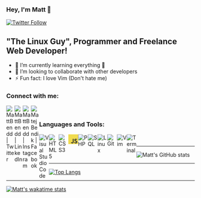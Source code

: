 ### Hey, I'm Matt 👋

[![Twitter Follow](https://img.shields.io/twitter/follow/MattBendd?color=1DA1F2&logo=twitter&style=for-the-badge)](https://twitter.com/intent/follow?original_referer=https%3A%2F%2Fgithub.com%2FMattBendd&screen_name=MattBendd)

## "The Linux Guy", Programmer and Freelance Web Developer!

- 🌱 I’m currently learning everything 🤣
- 👯 I’m looking to collaborate with other developers
- ⚡ Fun fact: I love Vim (Don't hate me)

### Connect with me:

[<img align="left" alt="MattBendd | Twitter" width="22px" src="https://user-images.githubusercontent.com/75170699/133462473-c51016f8-4916-426f-8461-b3ecdc73f88c.png" />][twitter]
[<img align="left" alt="MattBendd | LinkedIn" width="22px" src="https://user-images.githubusercontent.com/75170699/133462567-7e4cde05-e2f1-446e-8b0a-f548eeea27b4.png" />][linkedin]
[<img align="left" alt="MattBendd | Instagram" width="22px" src="https://user-images.githubusercontent.com/75170699/133462726-4df3b78e-3212-4eaf-ae51-e1f7c968ada3.png" />][instagram]
[<img align="left" alt="Matej Bendik | Facebook" width="22px" src="https://user-images.githubusercontent.com/75170699/133463747-de8640f3-c61e-44c6-ae4e-89e1a590d33c.png" />][facebook]

<br />

### Languages and Tools:

<img align="left" alt="Visual Studio Code" width="26px" src="https://user-images.githubusercontent.com/75170699/133462085-245c5372-cc54-4b2e-8c8e-f946d7dacaad.png" />
<img align="left" alt="HTML5" width="26px" src=
"https://user-images.githubusercontent.com/75170699/133461622-c4263950-fb87-4fca-8f85-bda0dbb1184e.png" />
<img align="left" alt="CSS3" width="26px" src="https://user-images.githubusercontent.com/75170699/133461594-55ffa391-de24-4127-be8a-f7c1fb5b1325.png" />
<img align="left" alt="JavaScript" width="26px" src="https://raw.githubusercontent.com/github/explore/80688e429a7d4ef2fca1e82350fe8e3517d3494d/topics/javascript/javascript.png" />
<img align="left" alt="PHP" width="26" src="https://user-images.githubusercontent.com/75170699/133465539-d1020e9e-4bf0-4cd2-85ba-f34060be8812.png" />
<img align="left" alt="SQL" width="26px" src="https://user-images.githubusercontent.com/75170699/133459954-9e7efc2f-a1cd-4575-b070-f7275687a25c.png" />
<img align="left" alt="Linux" width="26px" src="https://user-images.githubusercontent.com/75170699/133460224-4156979d-6927-403b-95a0-3474ac2f659c.png" />
<img align="left" alt="Git" width="26px" src="https://user-images.githubusercontent.com/75170699/133460705-0d21c78b-8b18-4eba-861c-9e8c73d294af.png" />
<img align="left" alt="Vim" width="26px" src="https://user-images.githubusercontent.com/75170699/133461211-8616c5cd-e57e-4add-b9b5-e4e7a33d6f8d.png" />
<img align="left" alt="Terminal" width="26px" src="https://user-images.githubusercontent.com/75170699/133461089-17fd006c-33a1-403e-b12f-7cc90d8dd3aa.png" />

<br />

---
![Matt's GitHub stats](https://github-readme-stats.vercel.app/api?username=MattBendd&show_icons=true&theme=radical)

---

[![Top Langs](https://github-readme-stats.vercel.app/api/top-langs/?username=MattBendd&layout=compact)](https://github.com/MattBendd/github-readme-stats)

---

[![Matt's wakatime stats](https://github-readme-stats.vercel.app/api/wakatime?username=Matej)](https://github.com/MattBendd/github-readme-stats)

<br />

[twitter]: https://twitter.com/MattBendd?target=_blank 
[youtube]: https://www.youtube.com/channel/UCBw4cVegTGyIwyRoXb_gJcQ?target=_blank 
[instagram]: https://instagram.com/matej11bendik?target=_blank 
[linkedin]: https://www.linkedin.com/in/matej-bendik-9a081321a?target=_blank 
[facebook]: https://www.facebook.com/matej.bendik?target=_blank 
